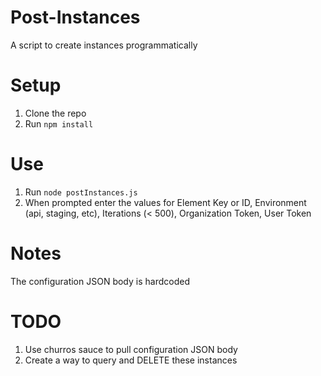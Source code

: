 # Post-Instances
A script to create instances programmatically

# Setup

1. Clone the repo
2. Run `npm install`


# Use
1. Run `node postInstances.js`
2. When prompted enter the values for Element Key or ID, Environment (api, staging, etc), Iterations (< 500), Organization Token, User Token

# Notes
The configuration JSON body is hardcoded

# TODO
1. Use churros sauce to pull configuration JSON body
2. Create a way to query and DELETE these instances
